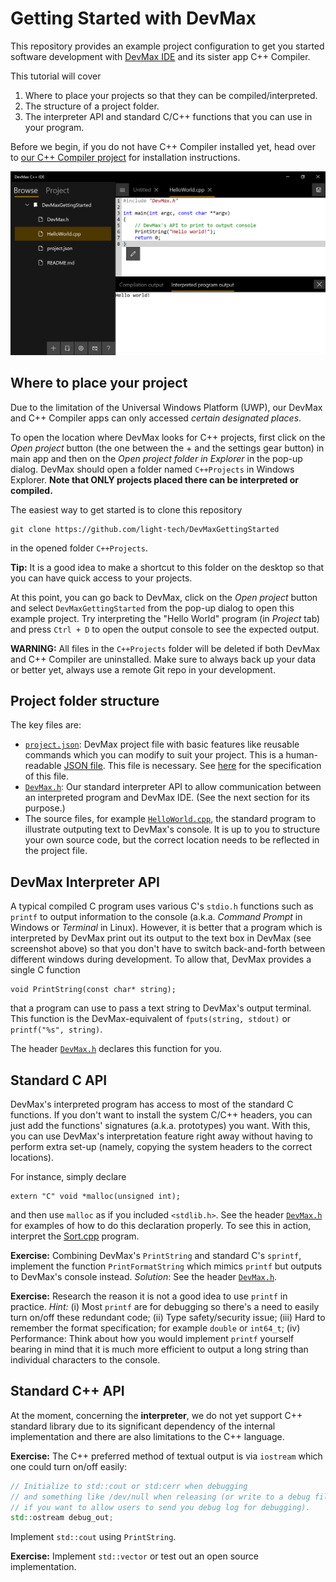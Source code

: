 Getting Started with DevMax
===========================

This repository provides an example project configuration to get you started software development with [DevMax IDE](https://www.microsoft.com/en-us/p/devmax/9mzqlt5d5b39) and its sister app C++ Compiler.

This tutorial will cover

 1. Where to place your projects so that they can be compiled/interpreted.
 2. The structure of a project folder.
 3. The interpreter API and standard C/C++ functions that you can use in your program.

Before we begin, if you do not have C++ Compiler installed yet, head over to [our C++ Compiler project](https://github.com/light-tech/UniversalCppCompiler) for installation instructions.

![Hello World Interpretation Screenshot](Screenshot.PNG)

Where to place your project
---------------------------

Due to the limitation of the Universal Windows Platform (UWP), our DevMax and C++ Compiler apps can only accessed _certain designated places_. 

To open the location where DevMax looks for C++ projects, first click on the _Open project_ button (the one between the + and the settings gear button) in main app and then on the _Open project folder in Explorer_ in the pop-up dialog. DevMax should open a folder named `C++Projects` in Windows Explorer. __Note that ONLY projects placed there can be interpreted or compiled.__

The easiest way to get started is to clone this repository

    git clone https://github.com/light-tech/DevMaxGettingStarted

in the opened folder `C++Projects`.

__Tip:__ It is a good idea to make a shortcut to this folder on the desktop so that you can have quick access to your projects.

At this point, you can go back to DevMax, click on the _Open project_ button and select `DevMaxGettingStarted` from the pop-up dialog to open this example project. Try interpreting the "Hello World" program (in _Project_ tab) and press `Ctrl + D` to open the output console to see the expected output.

__WARNING:__ All files in the `C++Projects` folder will be deleted if both DevMax and C++ Compiler are uninstalled. Make sure to always back up your data or better yet, always use a remote Git repo in your development.

Project folder structure
------------------------

The key files are:
 * [`project.json`](project.json): DevMax project file with basic features like reusable commands which you can modify to suit your project. This is a human-readable [JSON file](https://en.wikipedia.org/wiki/JSON). This file is necessary. See [here](https://github.com/light-tech/UniversalCppCompiler/blob/master/PROJECT_FILE_SPEC.md) for the specification of this file.
 * [`DevMax.h`](DevMax.h): Our standard interpreter API to allow communication between an interpreted program and DevMax IDE. (See the next section for its purpose.)
 * The source files, for example [`HelloWorld.cpp`](HelloWorld.cpp), the standard program to illustrate outputing text to DevMax's console. It is up to you to structure your own source code, but the correct location needs to be reflected in the project file.

DevMax Interpreter API
----------------------

A typical compiled C program uses various C's `stdio.h` functions such as `printf` to output information to the console (a.k.a. _Command Prompt_ in Windows or _Terminal_ in Linux). However, it is better that a program which is interpreted by DevMax print out its output to the text box in DevMax (see screenshot above) so that you don't have to switch back-and-forth between different windows during development. To allow that, DevMax provides a single C function

    void PrintString(const char* string);

that a program can use to pass a text string to DevMax's output terminal. This function is the DevMax-equivalent of `fputs(string, stdout)` or `printf("%s", string)`.

The header [`DevMax.h`](DevMax.h) declares this function for you.

Standard C API
--------------

DevMax's interpreted program has access to most of the standard C functions. If you don't want to install the system C/C++ headers, you can just add the functions' signatures (a.k.a. prototypes) you want. With this, you can use DevMax's interpretation feature right away without having to perform extra set-up (namely, copying the system headers to the correct locations).

For instance, simply declare

    extern "C" void *malloc(unsigned int);

and then use `malloc` as if you included `<stdlib.h>`. See the header [`DevMax.h`](DevMax.h) for examples of how to do this declaration properly. To see this in action, interpret the [Sort.cpp](Sort.cpp) program.

__Exercise:__ Combining DevMax's `PrintString` and standard C's `sprintf`, implement the function `PrintFormatString` which mimics `printf` but outputs to DevMax's console instead. _Solution_: See the header [`DevMax.h`](DevMax.h).

__Exercise:__ Research the reason it is not a good idea to use `printf` in practice. _Hint:_ (i) Most `printf` are for debugging so there's a need to easily turn on/off these redundant code; (ii) Type safety/security issue; (iii) Hard to remember the format specification; for example `double` or `int64_t`; (iv) Performance: Think about how you would implement `printf` yourself bearing in mind that it is much more efficient to output a long string than individual characters to the console.

Standard C++ API
----------------

At the moment, concerning the __interpreter__, we do not yet support C++ standard library due to its significant dependency of the internal implementation and there are also limitations to the C++ language.

__Exercise:__ The C++ preferred method of textual output is via `iostream` which one could turn on/off easily:
```C++
// Initialize to std::cout or std:cerr when debugging
// and something like /dev/null when releasing (or write to a debug file
// if you want to allow users to send you debug log for debugging).
std::ostream debug_out;
```
Implement `std::cout` using `PrintString`.

__Exercise:__ Implement `std::vector` or test out an open source implementation.